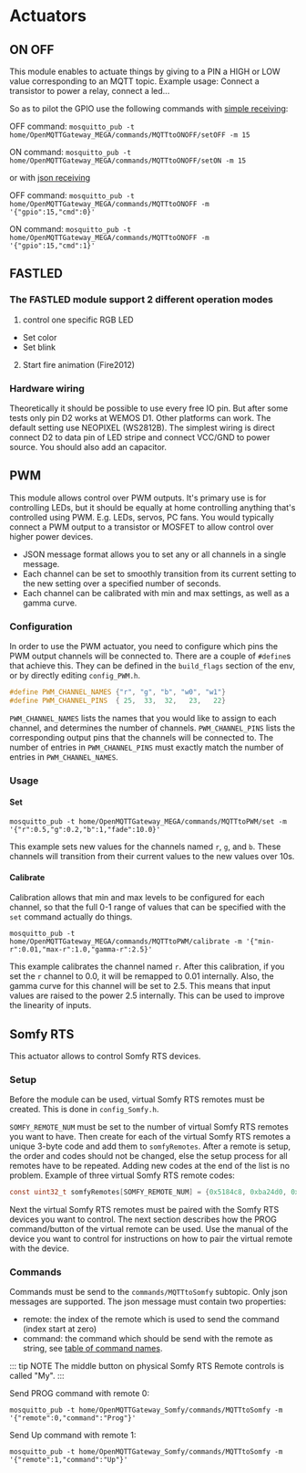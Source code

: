 # Actuators
## ON OFF
This module enables to actuate things by giving to a PIN a HIGH or LOW value corresponding to an MQTT topic.
Example usage: Connect a transistor to power a relay, connect a led...

So as to pilot the GPIO use the following commands with [simple receiving](../upload/pio.md#api):

OFF command:
`mosquitto_pub -t home/OpenMQTTGateway_MEGA/commands/MQTTtoONOFF/setOFF -m 15`

ON command:
`mosquitto_pub -t home/OpenMQTTGateway_MEGA/commands/MQTTtoONOFF/setON -m 15`

or with [json receiving](../upload/pio.md#api)

OFF command:
`mosquitto_pub -t home/OpenMQTTGateway_MEGA/commands/MQTTtoONOFF -m '{"gpio":15,"cmd":0}'`

ON command:
`mosquitto_pub -t home/OpenMQTTGateway_MEGA/commands/MQTTtoONOFF -m '{"gpio":15,"cmd":1}'`

## FASTLED
### The FASTLED module support 2 different operation modes
1. control one specific RGB LED
* Set color
* Set blink

2. Start fire animation (Fire2012)

### Hardware wiring
Theoretically it should be possible to use every free IO pin. But after some tests only pin D2 works at WEMOS D1. Other platforms can work.
The default setting use NEOPIXEL (WS2812B). The simplest wiring is direct connect D2 to data pin of LED stripe and connect VCC/GND to power source. You should also add an capacitor.

## PWM
This module allows control over PWM outputs.
It's primary use is for controlling LEDs, but it should be equally at home controlling anything that's controlled using PWM.
E.g. LEDs, servos, PC fans.
You would typically connect a PWM output to a transistor or MOSFET to allow control over higher power devices.

* JSON message format allows you to set any or all channels in a single message.
* Each channel can be set to smoothly transition from its current setting to the new setting over a specified number of seconds.
* Each channel can be calibrated with min and max settings, as well as a gamma curve.

### Configuration
In order to use the PWM actuator, you need to configure which pins the PWM output channels will be connected to.
There are a couple of `#define`s that achieve this.
They can be defined in the `build_flags` section of the env, or by directly editing `config_PWM.h`.

```c
#define PWM_CHANNEL_NAMES {"r", "g", "b", "w0", "w1"}
#define PWM_CHANNEL_PINS  { 25,  33,  32,   23,   22}
```

`PWM_CHANNEL_NAMES` lists the names that you would like to assign to each channel, and determines the number of channels.
`PWM_CHANNEL_PINS` lists the corresponding output pins that the channels will be connected to.
The number of entries in `PWM_CHANNEL_PINS` must exactly match the number of entries in `PWM_CHANNEL_NAMES`.

### Usage

#### Set
`mosquitto_pub -t home/OpenMQTTGateway_MEGA/commands/MQTTtoPWM/set -m '{"r":0.5,"g":0.2,"b":1,"fade":10.0}'`

This example sets new values for the channels named `r`, `g`, and `b`.
These channels will transition from their current values to the new values over 10s.

#### Calibrate
Calibration allows that min and max levels to be configured for each channel, so that the full 0-1 range of values
that can be specified with the `set` command actually do things.

`mosquitto_pub -t home/OpenMQTTGateway_MEGA/commands/MQTTtoPWM/calibrate -m '{"min-r":0.01,"max-r":1.0,"gamma-r":2.5}'`

This example calibrates the channel named `r`.
After this calibration, if you set the `r` channel to 0.0, it will be remapped to 0.01 internally.
Also, the gamma curve for this channel will be set to 2.5.
This means that input values are raised to the power 2.5 internally.
This can be used to improve the linearity of inputs.

## Somfy RTS
This actuator allows to control Somfy RTS devices.

### Setup
Before the module can be used, virtual Somfy RTS remotes must be created.
This is done in `config_Somfy.h`.

`SOMFY_REMOTE_NUM` must be set to the number of virtual Somfy RTS remotes you want to have.
Then create for each of the virtual Somfy RTS remotes a unique 3-byte code and add them to `somfyRemotes`.
After a remote is setup, the order and codes should not be changed, else the setup process for all remotes have to be repeated.
Adding new codes at the end of the list is no problem.
Example of three virtual Somfy RTS remote codes:
```C
const uint32_t somfyRemotes[SOMFY_REMOTE_NUM] = {0x5184c8, 0xba24d0, 0xb77753};
```

Next the virtual Somfy RTS remotes must be paired with the Somfy RTS devices you want to control.
The next section describes how the PROG command/button of the virtual remote can be used.
Use the manual of the device you want to control for instructions on how to pair the virtual remote with the device.

### Commands
Commands must be send to the `commands/MQTTtoSomfy` subtopic.
Only json messages are supported.
The json message must contain two properties:
* remote: the index of the remote which is used to send the command (index start at zero)
* command: the command which should be send with the remote as string, see [table of command names](https://github.com/Legion2/Somfy_Remote_Lib#available-commands).

::: tip NOTE
The middle button on physical Somfy RTS Remote controls is called "My".
:::

Send PROG command with remote 0:

`mosquitto_pub -t home/OpenMQTTGateway_Somfy/commands/MQTTtoSomfy -m '{"remote":0,"command":"Prog"}'`

Send Up command with remote 1:

`mosquitto_pub -t home/OpenMQTTGateway_Somfy/commands/MQTTtoSomfy -m '{"remote":1,"command":"Up"}'`
